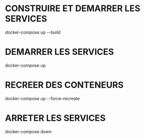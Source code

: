 #   CONSTRUIRE ET DEMARRER LES SERVICES 

docker-compose up --build

# DEMARRER LES SERVICES 

docker-compose up 

# RECREER DES CONTENEURS

docker-compose up --force-recreate

# ARRETER LES SERVICES 

docker-compose down

